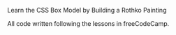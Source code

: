 Learn the CSS Box Model by Building a Rothko Painting

All code written following the lessons in freeCodeCamp.
